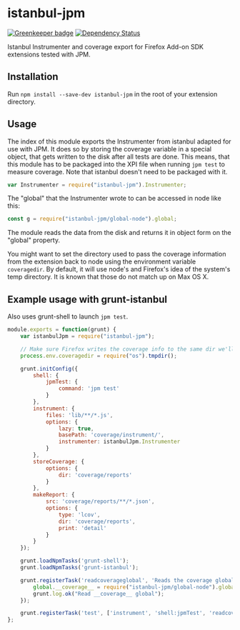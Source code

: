 # istanbul-jpm

[![Greenkeeper badge](https://badges.greenkeeper.io/freaktechnik/istanbul-jpm.svg)](https://greenkeeper.io/)
[![Dependency Status](https://dependencyci.com/github/freaktechnik/istanbul-jpm/badge)](https://dependencyci.com/github/freaktechnik/istanbul-jpm)

Istanbul Instrumenter and coverage export for Firefox Add-on SDK extensions
tested with JPM.

## Installation
Run `npm install --save-dev istanbul-jpm` in the root of your extension directory.

## Usage
The index of this module exports the Instrumenter from istanbul adapted for use
with JPM. It does so by storing the coverage variable in a special object, that
gets written to the disk after all tests are done. This means, that this module
has to be packaged into the XPI file when running `jpm test` to measure coverage.
Note that istanbul doesn't need to be packaged with it.
```js
var Instrumenter = require("istanbul-jpm").Instrumenter;
```

The "global" that the Instrumenter wrote to can be accessed in node like this:
```js
const g = require("istanbul-jpm/global-node").global;
```
The module reads the data from the disk and returns it in object form on the
"global" property.

You might want to set the directory used to pass the coverage information from
the extension back to node using the environment variable `coveragedir`. By
default, it will use node's and Firefox's idea of the system's temp directory.
It is known that those do not match up on Max OS X.

## Example usage with grunt-istanbul

Also uses grunt-shell to launch `jpm test`.
```js
module.exports = function(grunt) {
    var istanbulJpm = require("istanbul-jpm");

    // Make sure Firefox writes the coverage info to the same dir we'll read from.
    process.env.coveragedir = require("os").tmpdir();

    grunt.initConfig({
        shell: {
            jpmTest: {
                command: 'jpm test'
            }
        },
        instrument: {
            files: 'lib/**/*.js',
            options: {
                lazy: true,
                basePath: 'coverage/instrument/',
                instrumenter: istanbulJpm.Instrumenter
            }
        },
        storeCoverage: {
            options: {
                dir: 'coverage/reports'
            }
        },
        makeReport: {
            src: 'coverage/reports/**/*.json',
            options: {
                type: 'lcov',
                dir: 'coverage/reports',
                print: 'detail'
            }
        }
    });

    grunt.loadNpmTasks('grunt-shell');
    grunt.loadNpmTasks('grunt-istanbul');

    grunt.registerTask('readcoverageglobal', 'Reads the coverage global JPM wrote', function() {
        global.__coverage__ = require("istanbul-jpm/global-node").global.__coverage__;
        grunt.log.ok("Read __coverage__ global");
    });

    grunt.registerTask('test', ['instrument', 'shell:jpmTest', 'readcoverageglobal', 'storeCoverage', 'makeReport']);
};
```
